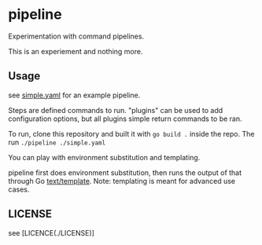 # pipeline

Experimentation with command pipelines.

This is an experiement and nothing more.

## Usage

see [simple.yaml](./simple.yaml) for an example pipeline.

Steps are defined commands to run. "plugins" can be used to add configuration options,
but all plugins simple return commands to be ran.

To run, clone this repository and built it with `go build .` inside the repo. The run
`./pipeline ./simple.yaml`

You can play with environment substitution and templating.

pipeline first does environment substitution, then runs the output of that through
Go [text/template](https://golang.org/pkg/text/template/). Note: templating is meant for
advanced use cases.

## LICENSE

see [LICENCE(./LICENSE)]